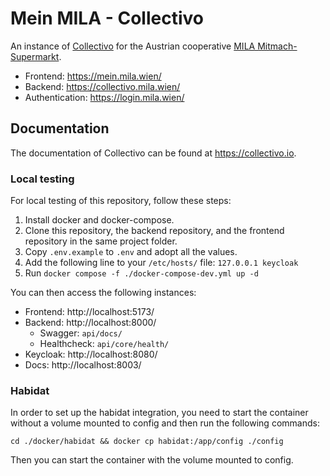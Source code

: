 # Mein MILA - Collectivo

An instance of [Collectivo](https://github.com/MILA-Wien/collectivo/) for the Austrian cooperative [MILA Mitmach-Supermarkt](https://www.mila.wien/).

- Frontend: https://mein.mila.wien/
- Backend: https://collectivo.mila.wien/
- Authentication: https://login.mila.wien/

## Documentation

The documentation of Collectivo can be found at https://collectivo.io.

### Local testing

For local testing of this repository, follow these steps:

1. Install docker and docker-compose.
2. Clone this repository, the backend repository, and the frontend repository in the same project folder.
3. Copy `.env.example` to `.env` and adopt all the values.
4. Add the following line to your `/etc/hosts/` file: `127.0.0.1 keycloak`
5. Run `docker compose -f ./docker-compose-dev.yml up -d`

You can then access the following instances:

- Frontend: http://localhost:5173/
- Backend: http://localhost:8000/
    - Swagger: `api/docs/`
    - Healthcheck: `api/core/health/`
- Keycloak: http://localhost:8080/
- Docs: http://localhost:8003/

### Habidat

In order to set up the habidat integration, you need to start the container without a volume mounted to config and then run the following commands:

```
cd ./docker/habidat && docker cp habidat:/app/config ./config
```

Then you can start the container with the volume mounted to config.
